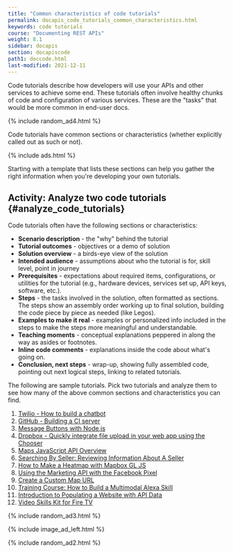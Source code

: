 ```yaml
---
title: "Common characteristics of code tutorials"
permalink: docapis_code_tutorials_common_characteristics.html
keywords: code tutorials
course: "Documenting REST APIs"
weight: 8.1
sidebar: docapis
section: docapiscode
path1: doccode.html
last-modified: 2021-12-11
---
```


Code tutorials describe how developers will use your APIs and other services to achieve some end. These tutorials often involve healthy chunks of code and configuration of various services. These are the "tasks" that would be more common in end-user docs.

{% include random_ad4.html %}

Code tutorials have common sections or characteristics (whether explicitly called out as such or not).

{% include ads.html %}

Starting with a template that lists these sections can help you gather the right information when you're developing your own tutorials.

## <i class="fa fa-user-circle"></i> Activity: Analyze two code tutorials {#analyze_code_tutorials}

Code tutorials often have the following sections or characteristics:

*  **Scenario description** - the "why" behind the tutorial
*  **Tutorial outcomes** - objectives or a demo of solution
*  **Solution overview** - a birds-eye view of the solution
*  **Intended audience** - assumptions about who the tutorial is for, skill level, point in journey
*  **Prerequisites** - expectations about required items, configurations, or utilities for the tutorial (e.g., hardware devices, services set up, API keys, software, etc.).
*  **Steps** - the tasks involved in the solution, often formatted as sections. The steps show an assembly order working up to final solution, building the code piece by piece as needed (like Legos).
*  **Examples to make it real** - examples or personalized info included in the steps to make the steps more meaningful and understandable.
*  **Teaching moments** - conceptual explanations peppered in along the way as asides or footnotes.
*  **Inline code comments** - explanations inside the code about what's going on.
*  **Conclusion, next steps** - wrap-up, showing fully assembled code, pointing out next logical steps, linking to related tutorials.

The following are sample tutorials. Pick two tutorials and analyze them to see how many of the above common sections and characteristics you can find.

1.  [Twilio - How to build a chatbot](https://www.twilio.com/docs/autopilot/guides/how-to-build-a-chatbot)
2.  [GitHub - Building a CI server](https://developer.github.com/v3/guides/building-a-ci-server/)
3.  [Message Buttons with Node.js](https://api.slack.com/tutorials/intro-to-message-buttons)
4.  [Dropbox - Quickly integrate file upload in your web app using the Chooser](https://blogs.dropbox.com/developers/2019/05/quickly-integrate-file-upload-in-your-web-app-using-the-chooser/)
5.  [Maps JavaScript API Overview](https://developers.google.com/maps/documentation/javascript/tutorial)
6.  [Searching By Seller: Reviewing Information About A Seller](https://developer.ebay.com/DevZone/shopping/docs/HowTo/PHP_Shopping/PHP_FIA_GUP_Interm_NV_XML/PHP_FIA_GUP_Interm_NV_XML.html)
7.  [How to Make a Heatmap with Mapbox GL JS](https://www.programmableweb.com/news/how-to-make-heatmap-mapbox-gl-js/how-to/2018/11/01)
8.  [Using the Marketing API with the Facebook Pixel](https://developers.facebook.com/docs/marketing-api/audiences-api/pixel)
9. [Create a Custom Map URL](https://docs.microsoft.com/en-us/bingmaps/articles/create-a-custom-map-url)
10. [Training Course: How to Build a Multimodal Alexa Skill](https://developer.amazon.com/en-US/alexa/alexa-skills-kit/resources/training-resources/intro-multimodal)
11. [Introduction to Populating a Website with API Data](https://programminghistorian.org/en/lessons/introduction-to-populating-a-website-with-api-data)
12. [Video Skills Kit for Fire TV](https://developer.amazon.com/docs/video-skills-fire-tv-apps/integration-overview.html#integration_steps)

{% include random_ad3.html %}

{% include image_ad_left.html %}

{% include random_ad2.html %}
